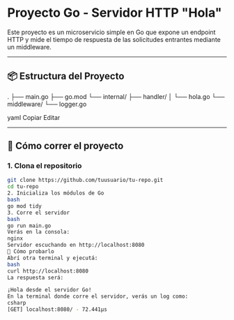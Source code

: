 # Proyecto Go - Servidor HTTP "Hola"

Este proyecto es un microservicio simple en Go que expone un endpoint HTTP y mide el tiempo de respuesta de las solicitudes entrantes mediante un middleware.

---

## 📦 Estructura del Proyecto

.
├── main.go
├── go.mod
└── internal/
├── handler/
│ └── hola.go
└── middleware/
└── logger.go

yaml
Copiar
Editar

---

## 🚀 Cómo correr el proyecto

### 1. Clona el repositorio

```bash
git clone https://github.com/tuusuario/tu-repo.git
cd tu-repo
2. Inicializa los módulos de Go
bash
go mod tidy
3. Corre el servidor
bash
go run main.go
Verás en la consola:
nginx
Servidor escuchando en http://localhost:8080
🧪 Cómo probarlo
Abrí otra terminal y ejecutá:
bash
curl http://localhost:8080
La respuesta será:

¡Hola desde el servidor Go!
En la terminal donde corre el servidor, verás un log como:
csharp
[GET] localhost:8080/ - 72.441µs
